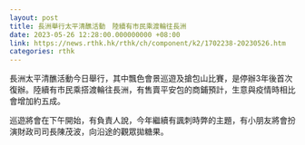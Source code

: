 ```yaml
---
layout: post
title: 長洲舉行太平清醮活動　陸續有市民乘渡輪往長洲
date: 2023-05-26 12:28:00.000000000 +08:00
link: https://news.rthk.hk/rthk/ch/component/k2/1702238-20230526.htm
categories: rthk
---
```


長洲太平清醮活動今日舉行，其中飄色會景巡遊及搶包山比賽，是停辦3年後首次復辦。陸續有市民乘搭渡輪往長洲，有售賣平安包的商鋪預計，生意與疫情時相比會增加約五成。

巡遊將會在下午開始，有負責人說，今年繼續有諷刺時弊的主題，有小朋友將會扮演財政司司長陳茂波，向沿途的觀眾拋糖果。
